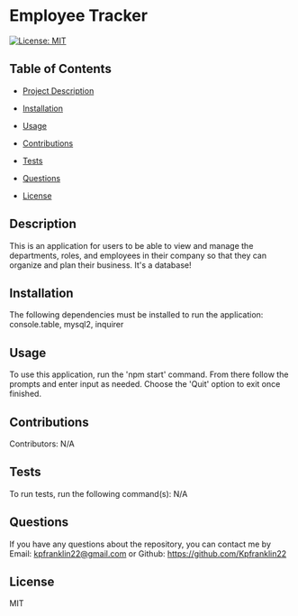 # Employee Tracker
  [![License: MIT](https://img.shields.io/badge/License-MIT-yellow.svg)](https://opensource.org/licenses/MIT)

## Table of Contents
  - [Project Description](#description)
  - [Installation](#installation)
  - [Usage](#usage)
  - [Contributions](#contributions)
  - [Tests](#tests)
  - [Questions](#questions)
  
  - [License](#license)

## Description
  This is an application for users to be able to view and manage the departments, roles, and employees in their company so that they can organize and plan their business. It's a database!

## Installation 
  The following dependencies must be installed to run the application: console.table, mysql2, inquirer

## Usage
To use this application, run the 'npm start' command. From there follow the prompts and enter input as needed. Choose the 'Quit' option to exit once finished.

## Contributions
Contributors: N/A

## Tests
To run tests, run the following command(s): N/A

## Questions
If you have any questions about the repository, you can contact me by Email: kpfranklin22@gmail.com or Github: https://github.com/Kpfranklin22


## License
MIT